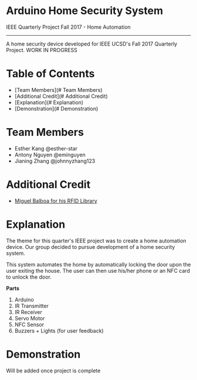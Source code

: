 # Arduino Home Security System
IEEE Quarterly Project Fall 2017 - Home Automation
<hr />

A home security device developed for IEEE UCSD's Fall 2017 Quarterly Project.
WORK IN PROGRESS

# Table of Contents
- [Team Members](# Team Members)
- [Additional Credit](# Additional Credit)
- [Explanation](# Explanation)
- [Demonstration](# Demonstration)

# Team Members
- Esther Kang @esther-star
- Antony Nguyen @eminguyen
- Jianing Zhang @johnnyzhang123

# Additional Credit
- [Miguel Balboa for his RFID Library](https://github.com/miguelbalboa/rfid)

# Explanation
The theme for this quarter's IEEE project was to create a home automation device.
Our group decided to pursue development of a home security system.

This system automates the home by automatically locking the door upon the user
exiting the house. The user can then use his/her phone or an NFC card to unlock the
door.

**Parts**
1. Arduino
2. IR Transmitter
3. IR Receiver
4. Servo Motor
6. NFC Sensor
5. Buzzers + Lights (for user feedback)

# Demonstration
Will be added once project is complete